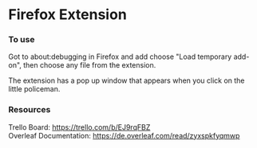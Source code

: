 # Firefox Extension
### To use
Got to about:debugging in Firefox and add choose "Load temporary add-on", then choose any file from the extension.

The extension has a pop up window that appears when you click on the little policeman.

### Resources
Trello Board: https://trello.com/b/EJ9rqFBZ   
Overleaf Documentation: https://de.overleaf.com/read/zyxspkfyqmwp